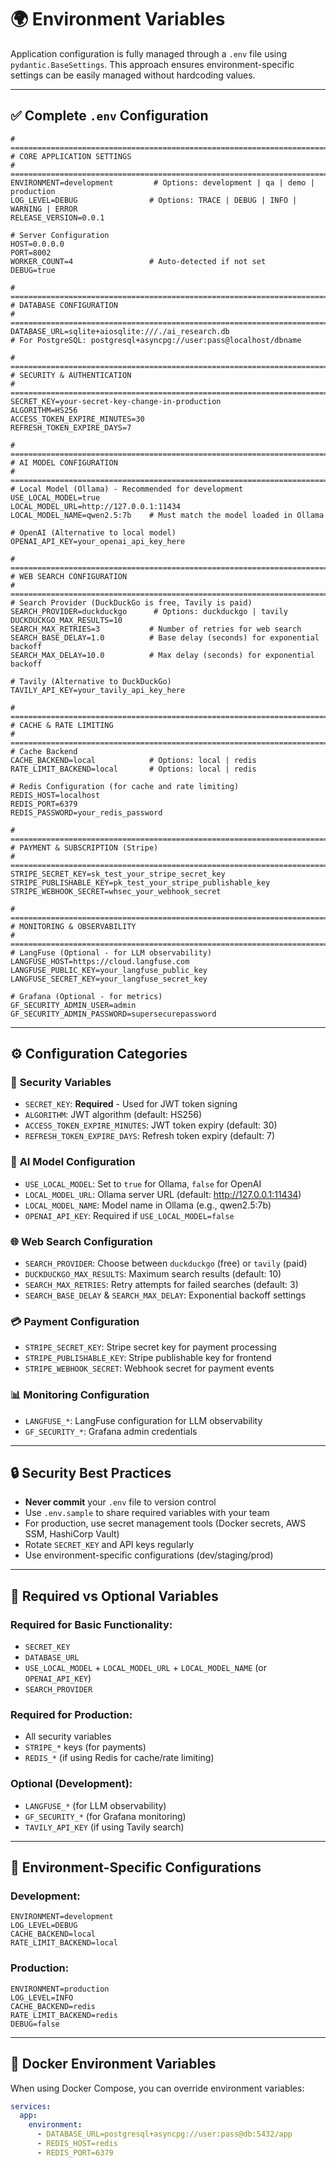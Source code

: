 # 🌍 Environment Variables

Application configuration is fully managed through a `.env` file using `pydantic.BaseSettings`. This approach ensures environment-specific settings can be easily managed without hardcoding values.

---

## ✅ Complete `.env` Configuration

```env
# =============================================================================
# CORE APPLICATION SETTINGS
# =============================================================================
ENVIRONMENT=development         # Options: development | qa | demo | production
LOG_LEVEL=DEBUG                # Options: TRACE | DEBUG | INFO | WARNING | ERROR
RELEASE_VERSION=0.0.1

# Server Configuration
HOST=0.0.0.0
PORT=8002
WORKER_COUNT=4                 # Auto-detected if not set
DEBUG=true

# =============================================================================
# DATABASE CONFIGURATION
# =============================================================================
DATABASE_URL=sqlite+aiosqlite:///./ai_research.db
# For PostgreSQL: postgresql+asyncpg://user:pass@localhost/dbname

# =============================================================================
# SECURITY & AUTHENTICATION
# =============================================================================
SECRET_KEY=your-secret-key-change-in-production
ALGORITHM=HS256
ACCESS_TOKEN_EXPIRE_MINUTES=30
REFRESH_TOKEN_EXPIRE_DAYS=7

# =============================================================================
# AI MODEL CONFIGURATION
# =============================================================================
# Local Model (Ollama) - Recommended for development
USE_LOCAL_MODEL=true
LOCAL_MODEL_URL=http://127.0.0.1:11434
LOCAL_MODEL_NAME=qwen2.5:7b    # Must match the model loaded in Ollama

# OpenAI (Alternative to local model)
OPENAI_API_KEY=your_openai_api_key_here

# =============================================================================
# WEB SEARCH CONFIGURATION
# =============================================================================
# Search Provider (DuckDuckGo is free, Tavily is paid)
SEARCH_PROVIDER=duckduckgo      # Options: duckduckgo | tavily
DUCKDUCKGO_MAX_RESULTS=10
SEARCH_MAX_RETRIES=3           # Number of retries for web search
SEARCH_BASE_DELAY=1.0          # Base delay (seconds) for exponential backoff
SEARCH_MAX_DELAY=10.0          # Max delay (seconds) for exponential backoff

# Tavily (Alternative to DuckDuckGo)
TAVILY_API_KEY=your_tavily_api_key_here

# =============================================================================
# CACHE & RATE LIMITING
# =============================================================================
# Cache Backend
CACHE_BACKEND=local            # Options: local | redis
RATE_LIMIT_BACKEND=local       # Options: local | redis

# Redis Configuration (for cache and rate limiting)
REDIS_HOST=localhost
REDIS_PORT=6379
REDIS_PASSWORD=your_redis_password

# =============================================================================
# PAYMENT & SUBSCRIPTION (Stripe)
# =============================================================================
STRIPE_SECRET_KEY=sk_test_your_stripe_secret_key
STRIPE_PUBLISHABLE_KEY=pk_test_your_stripe_publishable_key
STRIPE_WEBHOOK_SECRET=whsec_your_webhook_secret

# =============================================================================
# MONITORING & OBSERVABILITY
# =============================================================================
# LangFuse (Optional - for LLM observability)
LANGFUSE_HOST=https://cloud.langfuse.com
LANGFUSE_PUBLIC_KEY=your_langfuse_public_key
LANGFUSE_SECRET_KEY=your_langfuse_secret_key

# Grafana (Optional - for metrics)
GF_SECURITY_ADMIN_USER=admin
GF_SECURITY_ADMIN_PASSWORD=supersecurepassword
```

---

## ⚙️ Configuration Categories

### 🔐 **Security Variables**
- `SECRET_KEY`: **Required** - Used for JWT token signing
- `ALGORITHM`: JWT algorithm (default: HS256)
- `ACCESS_TOKEN_EXPIRE_MINUTES`: JWT token expiry (default: 30)
- `REFRESH_TOKEN_EXPIRE_DAYS`: Refresh token expiry (default: 7)

### 🧠 **AI Model Configuration**
- `USE_LOCAL_MODEL`: Set to `true` for Ollama, `false` for OpenAI
- `LOCAL_MODEL_URL`: Ollama server URL (default: http://127.0.0.1:11434)
- `LOCAL_MODEL_NAME`: Model name in Ollama (e.g., qwen2.5:7b)
- `OPENAI_API_KEY`: Required if `USE_LOCAL_MODEL=false`

### 🌐 **Web Search Configuration**
- `SEARCH_PROVIDER`: Choose between `duckduckgo` (free) or `tavily` (paid)
- `DUCKDUCKGO_MAX_RESULTS`: Maximum search results (default: 10)
- `SEARCH_MAX_RETRIES`: Retry attempts for failed searches (default: 3)
- `SEARCH_BASE_DELAY` & `SEARCH_MAX_DELAY`: Exponential backoff settings

### 💳 **Payment Configuration**
- `STRIPE_SECRET_KEY`: Stripe secret key for payment processing
- `STRIPE_PUBLISHABLE_KEY`: Stripe publishable key for frontend
- `STRIPE_WEBHOOK_SECRET`: Webhook secret for payment events

### 📊 **Monitoring Configuration**
- `LANGFUSE_*`: LangFuse configuration for LLM observability
- `GF_SECURITY_*`: Grafana admin credentials

---

## 🔒 Security Best Practices

* **Never commit** your `.env` file to version control
* Use `.env.sample` to share required variables with your team
* For production, use secret management tools (Docker secrets, AWS SSM, HashiCorp Vault)
* Rotate `SECRET_KEY` and API keys regularly
* Use environment-specific configurations (dev/staging/prod)

---

## 🚨 Required vs Optional Variables

### **Required for Basic Functionality:**
- `SECRET_KEY`
- `DATABASE_URL`
- `USE_LOCAL_MODEL` + `LOCAL_MODEL_URL` + `LOCAL_MODEL_NAME` (or `OPENAI_API_KEY`)
- `SEARCH_PROVIDER`

### **Required for Production:**
- All security variables
- `STRIPE_*` keys (for payments)
- `REDIS_*` (if using Redis for cache/rate limiting)

### **Optional (Development):**
- `LANGFUSE_*` (for LLM observability)
- `GF_SECURITY_*` (for Grafana monitoring)
- `TAVILY_API_KEY` (if using Tavily search)

---

## 🔧 Environment-Specific Configurations

### **Development:**
```env
ENVIRONMENT=development
LOG_LEVEL=DEBUG
CACHE_BACKEND=local
RATE_LIMIT_BACKEND=local
```

### **Production:**
```env
ENVIRONMENT=production
LOG_LEVEL=INFO
CACHE_BACKEND=redis
RATE_LIMIT_BACKEND=redis
DEBUG=false
```

---

## 🐳 Docker Environment Variables

When using Docker Compose, you can override environment variables:

```yaml
services:
  app:
    environment:
      - DATABASE_URL=postgresql+asyncpg://user:pass@db:5432/app
      - REDIS_HOST=redis
      - REDIS_PORT=6379
```
